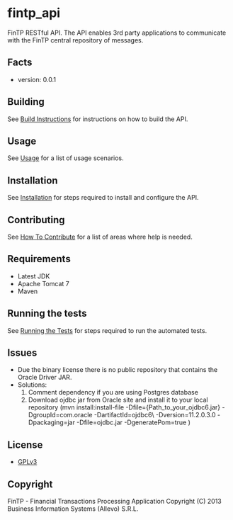 fintp_api
=========

FinTP RESTful API. The API enables 3rd party applications to communicate with the FinTP central repository of messages.

Facts
-----
- version: 0.0.1

Building
-----
See [Build Instructions](https://github.com/FinTP/fintp_api/wiki/Build-instructions) for instructions on how to build the API.

Usage
-----
See [Usage](https://github.com/FinTP/fintp_api/wiki/Usage) for a list of usage scenarios.

Installation
-----
See [Installation](https://github.com/FinTP/fintp_api/wiki/Installation) for steps required to install and configure the API.

Contributing
-----
See [How To Contribute](http://www.fintp.org/how-to-contribute) for a list of areas where help is needed.

Requirements
------------
- Latest JDK
- Apache Tomcat 7
- Maven

Running the tests
-----
See [Running the Tests](https://github.com/FinTP/fintp_api/wiki/Running-the-tests) for steps required to run the automated tests.

Issues
-----
- Due the binary license there is no public repository that contains the Oracle Driver JAR. 
- Solutions:
	1. Comment dependency if you are using Postgres database
	2. Download ojdbc jar from Oracle site and install it to your local repository (mvn install:install-file -Dfile={Path_to_your_ojdbc6.jar} 
	-DgroupId=com.oracle -DartifactId=ojdbc6\ -Dversion=11.2.0.3.0 -Dpackaging=jar -Dfile=ojdbc.jar -DgeneratePom=true )

License
-----
- [GPLv3](http://www.gnu.org/licenses/gpl-3.0.html)

Copyright
-----
FinTP - Financial Transactions Processing Application
Copyright (C) 2013 Business Information Systems (Allevo) S.R.L.

